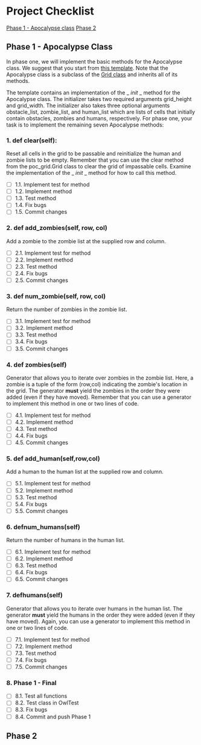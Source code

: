 # Project Checklist

[Phase 1 - Apocalypse class](#Phase-1—Apocalypse-Class)
		[Phase 2](#Phase-2)

## Phase 1 - Apocalypse Class

In phase one, we will implement the basic methods for the Apocalypse class. We suggest that you start from [this template](http://www.codeskulptor.org/#poc_zombie_template.py). Note that the Apocalypse class is a subclass of the [Grid class](http://www.codeskulptor.org/#poc_grid.py) and inherits all of its methods.

The template contains an implementation of the _ _init_ _ method for the Apocalypse class. The initializer takes two required arguments grid_height and grid_width. The initializer also takes three optional arguments obstacle_list, zombie_list, and human_list which are lists of cells that initially contain obstacles, zombies and humans, respectively. For phase one, your task is to implement the remaining seven Apocalypse methods:

### 1. def clear(self):

Reset all cells in the grid to be passable and reinitialize the human and zombie lists to be empty. Remember that you can use the clear method from the poc_grid.Grid class to clear the grid of impassable cells. Examine the implementation of the _ _init_ _ method for how to call this method.

- [ ]  1.1. Implement test for method
- [ ]  1.2. Implement method
- [ ] 1.3. Test method
- [ ] 1.4. Fix bugs
- [ ] 1.5. Commit changes

### 2. def add_zombies(self,  row, col)

Add a zombie to the zombie list at the supplied row and column.

- [ ]  2.1. Implement test for method
- [ ]  2.2. Implement method
- [ ] 2.3. Test method
- [ ] 2.4. Fix bugs
- [ ] 2.5. Commit changes

### 3. def num_zombie(self, row, col)

Return the number of zombies in the zombie list.

- [ ]  3.1. Implement test for method
- [ ]  3.2. Implement method
- [ ] 3.3. Test method
- [ ] 3.4. Fix bugs
- [ ] 3.5. Commit changes

### 4. def zombies(self)

Generator that allows you to iterate over zombies in the zombie list. Here, a zombie is a tuple of the form (row,col) indicating the zombie's location in the grid. The generator **must** yield the zombies in the order they were added (even if they have moved). Remember that you can use a generator to implement this method in one or two lines of code.

- [ ] 4.1. Implement test for method
- [ ] 4.2. Implement method
- [ ] 4.3. Test method
- [ ] 4.4. Fix bugs
- [ ] 4.5. Commit changes

### 5. def add_human(self,row,col)

 Add a human to the human list at the supplied row and column.

- [ ] 5.1. Implement test for method
- [ ] 5.2. Implement method
- [ ] 5.3. Test method
- [ ] 5.4. Fix bugs
- [ ] 5.5. Commit changes

### 6. defnum_humans(self)

Return the number of humans in the human list.

- [ ] 6.1. Implement test for method
- [ ] 6.2. Implement method
- [ ] 6.3. Test method
- [ ] 6.4. Fix bugs
- [ ] 6.5. Commit changes

### 7. defhumans(self)

 Generator that allows you to iterate over humans in the human list. The generator **must** yield the humans in the order they were added (even if they have moved). Again, you can use a generator to implement this method in one or two lines of code.

- [ ] 7.1. Implement test for method
- [ ] 7.2. Implement method
- [ ] 7.3. Test method
- [ ] 7.4. Fix bugs
- [ ] 7.5. Commit changes

### 8. Phase 1 - Final

- [ ] 8.1. Test all functions
- [ ] 8.2. Test class in OwlTest
- [ ] 8.3. Fix bugs
- [ ] 8.4. Commit and push Phase 1

## Phase 2